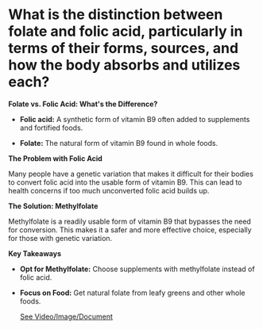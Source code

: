 # What is the distinction between folate and folic acid, particularly in terms of their forms, sources, and how the body absorbs and utilizes each?

**Folate vs. Folic Acid: What's the Difference?**

- **Folic acid:** A synthetic form of vitamin B9 often added to supplements and fortified foods.

- **Folate:** The natural form of vitamin B9 found in whole foods.

**The Problem with Folic Acid**

Many people have a genetic variation that makes it difficult for their bodies to convert folic acid into the usable form of vitamin B9. This can lead to health concerns if too much unconverted folic acid builds up.

**The Solution: Methylfolate**

Methylfolate is a readily usable form of vitamin B9 that bypasses the need for conversion. This makes it a safer and more effective choice, especially for those with genetic variation.

**Key Takeaways**

- **Opt for Methylfolate:** Choose supplements with methylfolate instead of folic acid.

- **Focus on Food:** Get natural folate from leafy greens and other whole foods.

     [See Video/Image/Document](https://hls-player.drberg.com/asset?path=migrated-assets/fixed-folic-acid-and-folate-redo)
